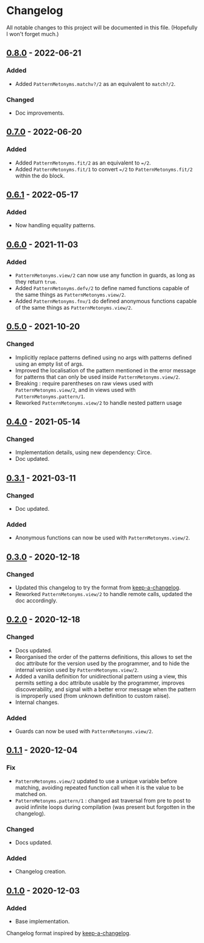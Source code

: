 # Changelog

All notable changes to this project will be documented in this file. (Hopefully I won't forget much.)

## [0.8.0] - 2022-06-21

### Added

- Added `PatternMetonyms.matchv?/2` as an equivalent to `match?/2`.

### Changed

- Doc improvements.

## [0.7.0] - 2022-06-20

### Added

- Added `PatternMetonyms.fit/2` as an equivalent to `=/2`.
- Added `PatternMetonyms.fit/1` to convert `=/2` to `PatternMetonyms.fit/2` within the do block.

## [0.6.1] - 2022-05-17

### Added

- Now handling equality patterns.

## [0.6.0] - 2021-11-03

### Added

- `PatternMetonyms.view/2` can now use any function in guards, as long as they return `true`.
- Added `PatternMetonyms.defv/2` to define named functions capable of the same things as `PatternMetonyms.view/2`.
- Added `PatternMetonyms.fnv/1` do defined anonymous functions capable of the same things as `PatternMetonyms.view/2`.

## [0.5.0] - 2021-10-20

### Changed

- Implicitly replace patterns defined using no args with patterns defined using an empty list of args.
- Improved the localisation of the pattern mentioned in the error message for patterns that can only be used inside `PatternMetonyms.view/2`.
- Breaking : require parentheses on raw views used with `PatternMetonyms.view/2`, and in views used with `PatternMetonyms.pattern/1`.
- Reworked `PatternMetonyms.view/2` to handle nested pattern usage

## [0.4.0] - 2021-05-14

### Changed

- Implementation details, using new dependency: Circe.
- Doc updated.

## [0.3.1] - 2021-03-11

### Changed

- Doc updated.

### Added

- Anonymous functions can now be used with `PatternMetonyms.view/2`.

## [0.3.0] - 2020-12-18

### Changed

- Updated this changelog to try the format from [keep-a-changelog].
- Reworked `PatternMetonyms.view/2` to handle remote calls, updated the doc accordingly.

## [0.2.0] - 2020-12-18


### Changed

- Docs updated.
- Reorganised the order of the patterns definitions, this allows to set the doc attribute for the version used by the programmer, and to hide the internal version used by `PatternMetonyms.view/2`.
- Added a vanilla definition for unidirectional pattern using a view, this permits setting a doc attribute usable by the programmer, improves discoverability, and signal with a better error message when the pattern is improperly used (from unknown definition to custom raise).
- Internal changes.

### Added

- Guards can now be used with `PatternMetonyms.view/2`.

## [0.1.1] - 2020-12-04

### Fix

- `PatternMetonyms.view/2` updated to use a unique variable before matching, avoiding repeated function call when it is the value to be matched on.
- `PatternMetonyms.pattern/1` : changed ast traversal from pre to post to avoid infinite loops during compilation (was present but forgotten in the changelog).

### Changed

- Docs updated.

### Added

- Changelog creation.

## [0.1.0] - 2020-12-03

### Added
* Base implementation.

Changelog format inspired by [keep-a-changelog].

[keep-a-changelog]: https://github.com/olivierlacan/keep-a-changelog
[unreleased]: https://github.com/shakadak/pattern_metonyms/compare/v0.8.0...HEAD
[0.8.0]: https://github.com/shakadak/pattern_metonyms/compare/v0.7.0...v0.8.0
[0.7.0]: https://github.com/shakadak/pattern_metonyms/compare/v0.6.1...v0.7.0
[0.6.1]: https://github.com/shakadak/pattern_metonyms/compare/v0.6.0...v0.6.1
[0.6.0]: https://github.com/shakadak/pattern_metonyms/compare/v0.5.0...v0.6.0
[0.5.0]: https://github.com/shakadak/pattern_metonyms/compare/v0.4.0...v0.5.0
[0.4.0]: https://github.com/shakadak/pattern_metonyms/compare/v0.3.1...v0.4.0
[0.3.1]: https://github.com/shakadak/pattern_metonyms/compare/v0.3.0...v0.3.1
[0.3.0]: https://github.com/shakadak/pattern_metonyms/compare/v0.2.0...v0.3.0
[0.2.0]: https://github.com/shakadak/pattern_metonyms/compare/v0.1.1...v0.2.0
[0.1.1]: https://github.com/shakadak/pattern_metonyms/compare/v0.1.0...v0.1.1
[0.1.0]: https://github.com/shakadak/pattern_metonyms/compare/b1810a9...v0.1.0
